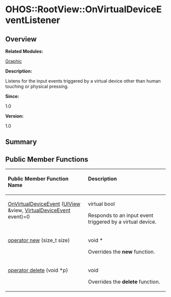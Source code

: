 # OHOS::RootView::OnVirtualDeviceEventListener<a name="EN-US_TOPIC_0000001054479583"></a>

## **Overview**<a name="section105933385093533"></a>

**Related Modules:**

[Graphic](graphic.md)

**Description:**

Listens for the input events triggered by a virtual device other than human touching or physical pressing. 

**Since:**

1.0

**Version:**

1.0

## **Summary**<a name="section1238353277093533"></a>

## Public Member Functions<a name="pub-methods"></a>

<a name="table55773965093533"></a>
<table><thead align="left"><tr id="row68453965093533"><th class="cellrowborder" valign="top" width="50%" id="mcps1.1.3.1.1"><p id="p866213775093533"><a name="p866213775093533"></a><a name="p866213775093533"></a>Public Member Function Name</p>
</th>
<th class="cellrowborder" valign="top" width="50%" id="mcps1.1.3.1.2"><p id="p2032357456093533"><a name="p2032357456093533"></a><a name="p2032357456093533"></a>Description</p>
</th>
</tr>
</thead>
<tbody><tr id="row1451866612093533"><td class="cellrowborder" valign="top" width="50%" headers="mcps1.1.3.1.1 "><p id="p1289480213093533"><a name="p1289480213093533"></a><a name="p1289480213093533"></a><a href="graphic.md#ga548d8e9577a986223ff134c32eece547">OnVirtualDeviceEvent</a> (<a href="ohos-uiview.md">UIView</a> &amp;view, <a href="ohos-virtualdeviceevent.md">VirtualDeviceEvent</a> event)=0</p>
</td>
<td class="cellrowborder" valign="top" width="50%" headers="mcps1.1.3.1.2 "><p id="p763803364093533"><a name="p763803364093533"></a><a name="p763803364093533"></a>virtual bool </p>
<p id="p1043168114093533"><a name="p1043168114093533"></a><a name="p1043168114093533"></a>Responds to an input event triggered by a virtual device. </p>
</td>
</tr>
<tr id="row1182204031093533"><td class="cellrowborder" valign="top" width="50%" headers="mcps1.1.3.1.1 "><p id="p578553551093533"><a name="p578553551093533"></a><a name="p578553551093533"></a><a href="graphic.md#ga4854963aa969ee20a6cd174a70f5cd23">operator new</a> (size_t size)</p>
</td>
<td class="cellrowborder" valign="top" width="50%" headers="mcps1.1.3.1.2 "><p id="p1312402832093533"><a name="p1312402832093533"></a><a name="p1312402832093533"></a>void * </p>
<p id="p766387089093533"><a name="p766387089093533"></a><a name="p766387089093533"></a>Overrides the <strong id="b282965623093533"><a name="b282965623093533"></a><a name="b282965623093533"></a>new</strong> function. </p>
</td>
</tr>
<tr id="row2023286829093533"><td class="cellrowborder" valign="top" width="50%" headers="mcps1.1.3.1.1 "><p id="p1142615915093533"><a name="p1142615915093533"></a><a name="p1142615915093533"></a><a href="graphic.md#gadf1997a0f56ac2b220e7f0f8e8e0a6ef">operator delete</a> (void *p)</p>
</td>
<td class="cellrowborder" valign="top" width="50%" headers="mcps1.1.3.1.2 "><p id="p1060392518093533"><a name="p1060392518093533"></a><a name="p1060392518093533"></a>void </p>
<p id="p580951678093533"><a name="p580951678093533"></a><a name="p580951678093533"></a>Overrides the <strong id="b1229971682093533"><a name="b1229971682093533"></a><a name="b1229971682093533"></a>delete</strong> function. </p>
</td>
</tr>
</tbody>
</table>

